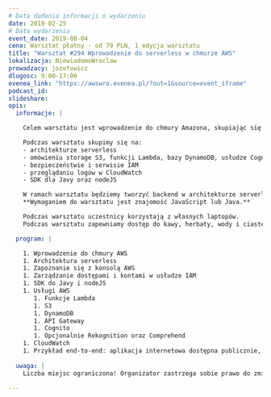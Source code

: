 ```yaml
---
# Data dodania informacji o wydarzeniu
date: 2019-02-25
# Data wydarzenia
event_date: 2019-08-04
cena: Warsztat płatny - od 79 PLN, 1 edycja warsztatu
title: "Warsztat #294 Wprowadzenie do serverless w chmurze AWS"
lokalizacja: NiewiadomoWroclaw
prowadzacy: jozefowicz
dlugosc: 9:00-17:00
evenea_link: "https://awswro.evenea.pl/?out=1&source=event_iframe"
podcast_id:
slideshare:
opis:
  informacje: |

    Celem warsztatu jest wprowadzenie do chmury Amazona, skupiając się na technologiach serverless. Zostaną omówione podstawowe usługi AWS wraz z ich najważniejszymi funkcjami oraz możliwymi integracjami. Poruszone zostaną też popularne wpadki popełniane przy projektowaniu architektur serverless.

    Podczas warsztatu skupimy się na:
    - architekturze serverless
    - omówieniu storage S3, funkcji Lambda, bazy DynamoDB, usłudze Cognito oraz API Gateway
    - bezpieczeństwie i serwisie IAM
    - przeglądaniu logów w CloudWatch
    - SDK dla Javy oraz nodeJS

    W ramach warsztatu będziemy tworzyć backend w architekturze serverless dla prostej strony do zarządzania notatkami i załącznikami. 
    **Wymaganiem do warsztatu jest znajomość JavaScript lub Java.**

    Podczas warsztatu uczestnicy korzystają z własnych laptopów. 
    Podczas warsztatu zapewniamy dostęp do kawy, herbaty, wody i ciastek. W porze obiadowej zapewniamy lunch.

  program: |

    1. Wprowadzenie do chmury AWS
    1. Architektura serverless
    1. Zapoznanie się z konsolą AWS
    1. Zarządzanie dostępami i kontami w usłudze IAM
    1. SDK do Javy i nodeJS
    1. Usługi AWS
       1. Funkcje Lambda
       1. S3
       1. DynamoDB
       1. API Gateway
       1. Cognito
       1. Opcjonalnie Rekognition oraz Comprehend
    1. CloudWatch
    1. Przykład end-to-end: aplikacja internetowa dostępna publicznie, realizująca prostego CRUD-a 
  
  uwaga: |
    Liczba miejsc ograniczona! Organizator zastrzega sobie prawo do zmiany lokalizacji wydarzenia oraz jego odwołania w przypadku niezgłoszenia się minimalnej liczby uczestników.

---
```

